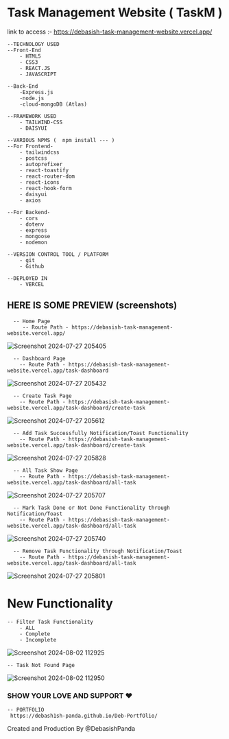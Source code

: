 # Task Management Website ( TaskM )

link to access :- https://debasish-task-management-website.vercel.app/

    --TECHNOLOGY USED
    --Front-End
        - HTML5
        - CSS3
        - REACT.JS
        - JAVASCRIPT

    --Back-End
        -Express.js
        -node.js
        -cloud-mongoDB (Atlas)
        
    --FRAMEWORK USED
        - TAILWIND-CSS
        - DAISYUI
    
    --VARIOUS NPMS (  npm install --- )
    --For Frontend-
        - tailwindcss
        - postcss
        - autoprefixer
        - react-toastify
        - react-router-dom
        - react-icons
        - react-hook-form
        - daisyui
        - axios

    --For Backend-
        - cors
        - dotenv
        - express
        - mongoose
        - nodemon
        
    --VERSION CONTROL TOOL / PLATFORM
        - git
        - Github
    
    --DEPLOYED IN
        - VERCEL


## HERE IS SOME PREVIEW (screenshots)

      -- Home Page
         -- Route Path - https://debasish-task-management-website.vercel.app/
    
  ![Screenshot 2024-07-27 205405](https://github.com/user-attachments/assets/2454ed86-cefa-464e-88c8-b26753aef236)

      -- Dashboard Page 
        -- Route Path - https://debasish-task-management-website.vercel.app/task-dashboard

  ![Screenshot 2024-07-27 205432](https://github.com/user-attachments/assets/42cc97b8-58a5-4917-aee1-64c20feccfae)

      -- Create Task Page
        -- Route Path - https://debasish-task-management-website.vercel.app/task-dashboard/create-task

  ![Screenshot 2024-07-27 205612](https://github.com/user-attachments/assets/8d94f705-452c-46fc-b831-cdeba1be109b)

      -- Add Task Successfully Notification/Toast Functionality
        -- Route Path - https://debasish-task-management-website.vercel.app/task-dashboard/create-task 

  ![Screenshot 2024-07-27 205828](https://github.com/user-attachments/assets/2cd8b2f2-a19e-40f9-afc9-146af0b002d3)

      -- All Task Show Page
        -- Route Path - https://debasish-task-management-website.vercel.app/task-dashboard/all-task

  ![Screenshot 2024-07-27 205707](https://github.com/user-attachments/assets/c117e32a-ca71-4de1-9c8c-dccc4f30e842)

      -- Mark Task Done or Not Done Functionality through Notification/Toast
        -- Route Path - https://debasish-task-management-website.vercel.app/task-dashboard/all-task

  ![Screenshot 2024-07-27 205740](https://github.com/user-attachments/assets/e4b704d5-902d-46f1-952c-0c4aefb23a2b)

      -- Remove Task Functionality through Notification/Toast
        -- Route Path - https://debasish-task-management-website.vercel.app/task-dashboard/all-task

  ![Screenshot 2024-07-27 205801](https://github.com/user-attachments/assets/234d228f-e865-47e6-9ade-6d21f796279a)

# New Functionality
    -- Filter Task Functionality
        - ALL
        - Complete
        - Incomplete
        
  ![Screenshot 2024-08-02 112925](https://github.com/user-attachments/assets/89cbf6e1-4dec-4bd8-b9e5-b5a0c9e2335d)
  
    -- Task Not Found Page
    
  ![Screenshot 2024-08-02 112950](https://github.com/user-attachments/assets/df623329-add0-4975-821c-f71b75cc05d8)


  ### SHOW YOUR LOVE AND SUPPORT ❤️ 

    -- PORTFOLIO
     https://debash1sh-panda.github.io/Deb-PortfOlio/

  Created and Production By @DebasishPanda
